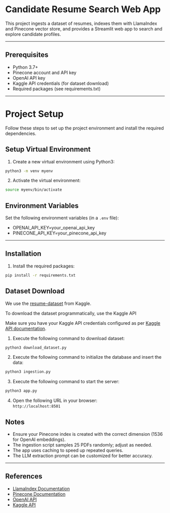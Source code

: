 # Candidate Resume Search Web App

This project ingests a dataset of resumes, indexes them with LlamaIndex and Pinecone vector store, and provides a Streamlit web app to search and explore candidate profiles.

---

## Prerequisites

- Python 3.7+
- Pinecone account and API key
- OpenAI API key
- Kaggle API credentials (for dataset download)
- Required packages (see requirements.txt)

---

# Project Setup

Follow these steps to set up the project environment and install the required dependencies.

## Setup Virtual Environment

1. Create a new virtual environment using Python3:

```bash
python3 -m venv myenv
```

2. Activate the virtual environment:

```bash
source myenv/bin/activate
```

## Environment Variables

Set the following environment variables (in a `.env` file):
- OPENAI_API_KEY=your_openai_api_key
- PINECONE_API_KEY=your_pinecone_api_key

---

## Installation

1. Install the required packages:

```bash
pip install -r requirements.txt
```

## Dataset Download

We use the [resume-dataset](https://www.kaggle.com/datasets/snehaanbhawal/resume-dataset) from Kaggle.

To download the dataset programmatically, use the Kaggle API

Make sure you have your Kaggle API credentials configured as per [Kaggle API documentation](https://www.kaggle.com/docs/api).

  1. Execute the following command to download dataset:  
```bash
python3 download_dataset.py
```
  2. Execute the following command to initialize the database and insert the data:  
```bash
python3 ingestion.py
```
  3. Execute the following command to start the server:  
```bash
python3 app.py
```
  4. Open the following URL in your browser:  
     `http://localhost:8501`

## Notes

- Ensure your Pinecone index is created with the correct dimension (1536 for OpenAI embeddings).
- The ingestion script samples 25 PDFs randomly; adjust as needed.
- The app uses caching to speed up repeated queries.
- The LLM extraction prompt can be customized for better accuracy.

---

## References

- [LlamaIndex Documentation](https://docs.llamaindex.ai/)
- [Pinecone Documentation](https://docs.pinecone.io/)
- [OpenAI API](https://platform.openai.com/docs/)
- [Kaggle API](https://www.kaggle.com/docs/api)
